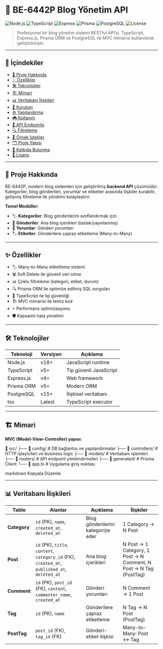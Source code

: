 # 🌟 BE-6442P Blog Yönetim API

![Node.js](https://img.shields.io/badge/Node.js-v18+-green?style=flat-square)
![TypeScript](https://img.shields.io/badge/TypeScript-v5+-blue?style=flat-square)
![Express](https://img.shields.io/badge/Express.js-v4+-lightgrey?style=flat-square)
![Prisma](https://img.shields.io/badge/Prisma-v5+-purple?style=flat-square)
![PostgreSQL](https://img.shields.io/badge/PostgreSQL-v15+-blue?style=flat-square)
![License](https://img.shields.io/badge/License-MIT-yellow?style=flat-square)

> Profesyonel bir blog yönetim sistemi RESTful API’si. TypeScript, Express.js, Prisma ORM ve PostgreSQL ile MVC mimarisi kullanılarak geliştirilmiştir.

---

## 📌 İçindekiler

- [🎯 Proje Hakkında](#-proje-hakkında)
- [✨ Özellikler](#-özellikler)
- [🛠 Teknolojiler](#-teknolojiler)
- [🏗 Mimari](#-mimari)
- [📊 Veritabanı İlişkileri](#-veritabanı-ilişkileri)
- [🚀 Kurulum](#-kurulum)
- [⚙️ Yapılandırma](#-yapılandırma)
- [🎮 Kullanım](#-kullanım)
- [📡 API Endpoints](#-api-endpoints)
- [🔍 Filtreleme](#-filtreleme)
- [📝 Örnek İstekler](#-örnek-i̇stekler)
- [🗂 Proje Yapısı](#-proje-yapısı)
- [🤝 Katkıda Bulunma](#-katkıda-bulunma)
- [📄 Lisans](#-lisans)

---

## 🎯 Proje Hakkında

BE-6442P, modern blog sistemleri için geliştirilmiş **backend API** çözümüdür.  
Kategoriler, blog gönderileri, yorumlar ve etiketler arasında ilişkiler kurabilir, gelişmiş filtreleme ile yönetimi kolaylaştırır.

**Temel Modüller:**

- 🏷 **Kategoriler**: Blog gönderilerini sınıflandırmak için  
- 📝 **Gönderiler**: Ana blog içerikleri (taslak/yayınlanmış)  
- 💬 **Yorumlar**: Gönderi yorumları  
- 🏷 **Etiketler**: Gönderilere çapraz etiketleme (Many-to-Many)

---

## ✨ Özellikler

- 🏷 Many-to-Many etiketleme sistemi  
- 🗑 Soft Delete ile güvenli veri silme  
- 📊 Çoklu filtreleme (kategori, etiket, durum)  
- 🔍 Prisma ORM ile optimize edilmiş SQL sorguları  
- 📝 TypeScript ile tip güvenliği  
- 🏗 MVC mimarisi ile temiz kod  
- ⚡ Performans optimizasyonu  
- 🛡 Kapsamlı hata yönetimi  

---

## 🛠 Teknolojiler

| Teknoloji | Versiyon | Açıklama |
|-----------|----------|----------|
| Node.js | v18+ | JavaScript runtime |
| TypeScript | v5+ | Tip güvenli JavaScript |
| Express.js | v4+ | Web framework |
| Prisma ORM | v5+ | Modern ORM |
| PostgreSQL | v15+ | İlişkisel veritabanı |
| tsx | Latest | TypeScript executor |

---

## 🏗 Mimari

**MVC (Model-View-Controller) yapısı:**

📁 src/
├── 📁 config/ # DB bağlantısı ve yapılandırmalar
├── 📁 controllers/ # HTTP işleyicileri ve business logic
├── 📁 models/ # Veritabanı işlemleri
├── 📁 routers/ # API endpoint yönlendirmeleri
├── 📁 generated/ # Prisma Client
└── 📄 app.ts # Uygulama giriş noktası

markdown
Kopyala
Düzenle

---

## 📊 Veritabanı İlişkileri

| Tablo | Alanlar | Açıklama | İlişkiler |
|-------|--------|----------|-----------|
| **Category** | `id` (PK), `name`, `created_at`, `deleted_at` | Blog gönderilerini kategorize eder | 1 Category → N Post |
| **Post** | `id` (PK), `title`, `content`, `category_id` (FK), `created_at`, `published_at`, `deleted_at` | Ana blog içerikleri | N Post → 1 Category, 1 Post → N Comment, N Post → N Tag (PostTag) |
| **Comment** | `id` (PK), `post_id` (FK), `content`, `commenter_name`, `created_at` | Gönderi yorumları | N Comment → 1 Post |
| **Tag** | `id` (PK), `name` | Gönderilere çapraz etiketleme | N Tag → N Post (PostTag) |
| **PostTag** | `post_id` (FK), `tag_id` (FK) | Gönderi-etiket ilişkisi | Many-to-Many: Post ↔ Tag |


